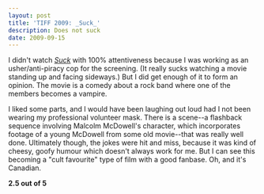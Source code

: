 ```yaml
---
layout: post
title: 'TIFF 2009: _Suck_'
description: Does not suck
date: 2009-09-15
---
```


I didn't watch [_Suck_](http://www.imdb.com/title/tt1323605/) with 100% attentiveness because I was working as an usher/anti-piracy cop for the screening. (It really sucks watching a movie standing up and facing sideways.) But I did get enough of it to form an opinion. The movie is a comedy about a rock band where one of the members becomes a vampire.  
  
I liked some parts, and I would have been laughing out loud had I not been wearing my professional volunteer mask. There is a scene--a flashback sequence involving Malcolm McDowell's character, which incorporates footage of a young McDowell from some old movie--that was really well done. Ultimately though, the jokes were hit and miss, because it was kind of cheesy, goofy humour which doesn't always work for me. But I can see this becoming a "cult favourite" type of film with a good fanbase. Oh, and it's Canadian.  
  
**2.5 out of 5**
